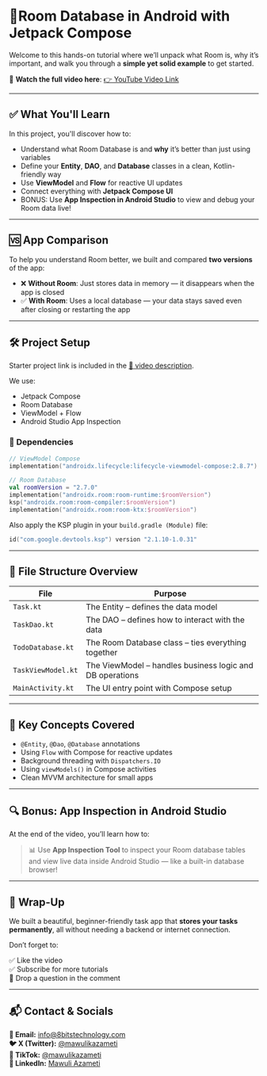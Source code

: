 

# 📌Room Database in Android with Jetpack Compose

Welcome to this hands-on tutorial where we’ll unpack what Room is, why it’s important, and walk you through a **simple yet solid example** to get started.

🎥 **Watch the full video here**: [👉 YouTube Video Link](https://your-video-link-here)

---

## ✅ What You'll Learn

In this project, you'll discover how to:

- Understand what Room Database is and **why** it’s better than just using variables
- Define your **Entity**, **DAO**, and **Database** classes in a clean, Kotlin-friendly way
- Use **ViewModel** and **Flow** for reactive UI updates
- Connect everything with **Jetpack Compose UI**
- BONUS: Use **App Inspection in Android Studio** to view and debug your Room data live!

---

## 🆚 App Comparison

To help you understand Room better, we built and compared **two versions** of the app:

- ❌ **Without Room**: Just stores data in memory — it disappears when the app is closed
- ✅ **With Room**: Uses a local database — your data stays saved even after closing or restarting the app

---

## 🛠️ Project Setup

Starter project link is included in the [📌 video description](https://your-video-link-here).

We use:

- Jetpack Compose
- Room Database
- ViewModel + Flow
- Android Studio App Inspection

### 🔧 Dependencies

```kotlin
// ViewModel Compose
implementation("androidx.lifecycle:lifecycle-viewmodel-compose:2.8.7")

// Room Database
val roomVersion = "2.7.0"
implementation("androidx.room:room-runtime:$roomVersion")
ksp("androidx.room:room-compiler:$roomVersion")
implementation("androidx.room:room-ktx:$roomVersion")
```

Also apply the KSP plugin in your `build.gradle (Module)` file:

```kotlin
id("com.google.devtools.ksp") version "2.1.10-1.0.31"
```

---

## 📂 File Structure Overview

| File | Purpose |
|------|---------|
| `Task.kt` | The Entity – defines the data model |
| `TaskDao.kt` | The DAO – defines how to interact with the data |
| `TodoDatabase.kt` | The Room Database class – ties everything together |
| `TaskViewModel.kt` | The ViewModel – handles business logic and DB operations |
| `MainActivity.kt` | The UI entry point with Compose setup |

---

## 🧠 Key Concepts Covered

- `@Entity`, `@Dao`, `@Database` annotations
- Using `Flow` with Compose for reactive updates
- Background threading with `Dispatchers.IO`
- Using `viewModels()` in Compose activities
- Clean MVVM architecture for small apps

---

## 🔍 Bonus: App Inspection in Android Studio

At the end of the video, you’ll learn how to:

> 📊 Use **App Inspection Tool** to inspect your Room database tables and view live data inside Android Studio — like a built-in database browser!

---

## 🙌 Wrap-Up

We built a beautiful, beginner-friendly task app that **stores your tasks permanently**, all without needing a backend or internet connection.

Don’t forget to:

✅ Like the video  
✅ Subscribe for more tutorials  
💬 Drop a question in the comment

---

## 📬 Contact & Socials

**📧 Email:** [info@8bitstechnology.com](mailto:info@8bitstechnology.com)  
**🐦 X (Twitter):** [@mawulikazameti](https://x.com/mawulikazameti?t=aOyFIDx7caDogI27hsAXWw&s=09)  
**🎵 TikTok:** [@mawulikazameti](https://www.tiktok.com/@mawulikazameti?_t=ZM-8vfT0qioy7p&_r=1)  
**💼 LinkedIn:** [Mawuli Azameti](https://www.linkedin.com/in/ikmazameti?utm_source=share&utm_campaign=share_via&utm_content=profile&utm_medium=android_app)




